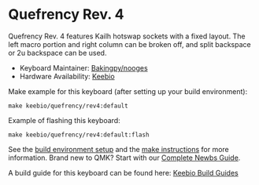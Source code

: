 # Quefrency Rev. 4

Quefrency Rev. 4 features Kailh hotswap sockets with a fixed layout. The left macro portion and right column can be broken off, and split backspace or 2u backspace can be used.

* Keyboard Maintainer: [Bakingpy/nooges](https://github.com/nooges)
* Hardware Availability: [Keebio](https://keeb.io/)

Make example for this keyboard (after setting up your build environment):

    make keebio/quefrency/rev4:default

Example of flashing this keyboard:

    make keebio/quefrency/rev4:default:flash

See the [build environment setup](https://docs.qmk.fm/#/getting_started_build_tools) and the [make instructions](https://docs.qmk.fm/#/getting_started_make_guide) for more information. Brand new to QMK? Start with our [Complete Newbs Guide](https://docs.qmk.fm/#/newbs).

A build guide for this keyboard can be found here: [Keebio Build Guides](https://docs.keeb.io)
